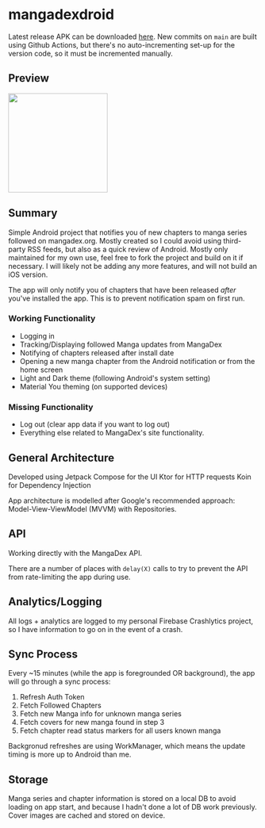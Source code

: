 # mangadexdroid

Latest release APK can be downloaded [here](https://github.com/communistWatermelon/mangadexdroid/releases). 
New commits on `main` are built using Github Actions, but there's no auto-incrementing set-up for the version code, so it must be incremented manually.

## Preview

<img src="https://user-images.githubusercontent.com/3271813/198726818-79539afe-564a-4d87-8ecd-116853d9481a.png" width="200">


## Summary
Simple Android project that notifies you of new chapters to manga series followed on mangadex.org. Mostly created so I could avoid using third-party RSS feeds, but also as a quick review of Android.
Mostly only maintained for my own use, feel free to fork the project and build on it if necessary. I will likely not be adding any more features, and will not build an iOS version.

The app will only notify you of chapters that have been released *after* you've installed the app. This is to prevent notification spam on first run.

### Working Functionality
- Logging in
- Tracking/Displaying followed Manga updates from MangaDex
- Notifying of chapters released after install date
- Opening a new manga chapter from the Android notification or from the home screen
- Light and Dark theme (following Android's system setting)
- Material You theming (on supported devices)

### Missing Functionality
- Log out (clear app data if you want to log out)
- Everything else related to MangaDex's site functionality.


## General Architecture
Developed using Jetpack Compose for the UI
Ktor for HTTP requests
Koin for Dependency Injection

App architecture is modelled after Google's recommended approach: Model-View-ViewModel (MVVM) with Repositories.


## API
Working directly with the MangaDex API. 

There are a number of places with `delay(X)` calls to try to prevent the API from rate-limiting the app during use.


## Analytics/Logging

All logs + analytics are logged to my personal Firebase Crashlytics project, so I have information to go on in the event of a crash. 


## Sync Process

Every ~15 minutes (while the app is foregrounded OR background), the app will go through a sync process:
1. Refresh Auth Token
2. Fetch Followed Chapters
3. Fetch new Manga info for unknown manga series
4. Fetch covers for new manga found in step 3
5. Fetch chapter read status markers for all users known manga

Backgronud refreshes are using WorkManager, which means the update timing is more up to Android than me.


## Storage

Manga series and chapter information is stored on a local DB to avoid loading on app start, and because I hadn't done a lot of DB work previously.
Cover images are cached and stored on device.
